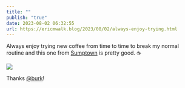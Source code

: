 ```yaml
---
title: ""
publish: "true"
date: 2023-08-02 06:32:55
url: https://ericmwalk.blog/2023/08/02/always-enjoy-trying.html
---
```

Always enjoy trying new coffee from time to time to break my normal routine and this one from [Sumptown](https://www.stumptowncoffee.com/) is pretty good. ☕️

![](https://ericmwalk.blog/uploads/2023/a939039b5b.jpg)

Thanks [@burk](https://micro.blog/burk)!
